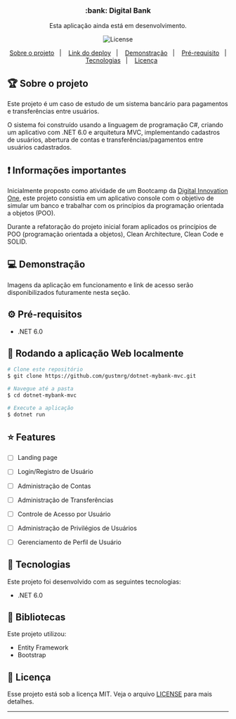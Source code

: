 <h3 align="center">
  :bank: Digital Bank
</h3>

<p align="center">Esta aplicação ainda está em desenvolvimento.</p>

<p align="center">

  <img alt="License" src="https://img.shields.io/badge/license-MIT-%2304D361" />

</p>

<p align="center">
  <a href="#rocket-sobre-o-desafio">Sobre o projeto</a>&nbsp;&nbsp;&nbsp;|&nbsp;&nbsp;&nbsp;
  <a href="#">Link do deploy</a>&nbsp;&nbsp;&nbsp;|&nbsp;&nbsp;&nbsp;
  <a href="#">Demonstração</a>&nbsp;&nbsp;&nbsp;|&nbsp;&nbsp;&nbsp;
  <a href="#">Pré-requisito</a>&nbsp;&nbsp;&nbsp;|&nbsp;&nbsp;&nbsp;
  <a href="#">Tecnologias</a>&nbsp;&nbsp;&nbsp;|&nbsp;&nbsp;&nbsp;
  <a href="#">Licença</a>
</p>

## :trophy: Sobre o projeto

<p>Este projeto é um caso de estudo de um sistema bancário para pagamentos e transferências entre usuários. </p> 

<p>
O sistema foi construído usando a linguagem de programação C#, criando um aplicativo com .NET 6.0 e arquitetura MVC, implementando cadastros de usuários, abertura de contas e transferências/pagamentos entre usuários cadastrados.
</p>

## :exclamation: Informações importantes

<p>
Inicialmente proposto como atividade de um Bootcamp da <a href="https://www.dio.me" target="_blank">Digital Innovation One</a>, este projeto consistia em um aplicativo console com o objetivo de simular um banco e trabalhar com os princípios da programação orientada a objetos (POO).
</p>

<p>
Durante a refatoração do projeto inicial foram aplicados os princípios de POO (programação orientada a objetos), 
Clean Architecture, Clean Code e SOLID.
</p>


## :computer: Demonstração

<p>Imagens da aplicação em funcionamento e link de acesso serão disponibilizados futuramente nesta seção. </p>


## :gear: Pré-requisitos

- .NET 6.0

## :file_folder: Rodando a aplicação Web localmente

```bash
# Clone este repositório
$ git clone https://github.com/gustmrg/dotnet-mybank-mvc.git

# Navegue até a pasta
$ cd dotnet-mybank-mvc

# Execute a aplicação
$ dotnet run
```


## :star: Features

- [ ] Landing page
- [ ] Login/Registro de Usuário
- [ ] Administração de Contas
- [ ] Administração de Transferências
- [ ] Controle de Acesso por Usuário
- [ ] Administração de Privilégios de Usuários
- [ ] Gerenciamento de Perfil de Usuário


## :rocket: Tecnologias

Este projeto foi desenvolvido com as seguintes tecnologias:

- .NET 6.0

## :blue_book: Bibliotecas

Este projeto utilizou:

- Entity Framework
- Bootstrap


## :page_with_curl: Licença

Esse projeto está sob a licença MIT. Veja o arquivo [LICENSE](LICENSE.md) para mais detalhes.

---